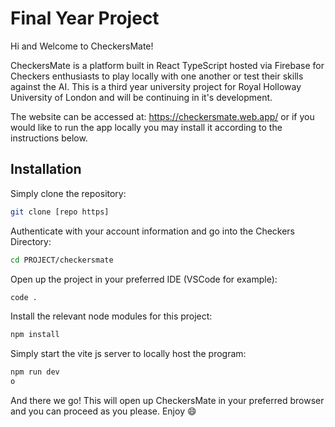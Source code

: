 # Final Year Project

Hi and Welcome to CheckersMate!

CheckersMate is a platform built in React TypeScript hosted via Firebase for Checkers enthusiasts to play locally with one another or test their skills against the AI. This is a third year
university project for Royal Holloway University of London and will be continuing in it's development.

The website can be accessed at: https://checkersmate.web.app/ or if you would like to run the app locally you may install it according to the
instructions below.

## Installation

Simply clone the repository:

```bash
git clone [repo https]
```

Authenticate with your account information and go into the Checkers Directory:

```bash
cd PROJECT/checkersmate
```

Open up the project in your preferred IDE (VSCode for example):

```bash
code .
```

Install the relevant node modules for this project:

```bash
npm install
```

Simply start the vite js server to locally host the program:

```bash
npm run dev
o
```

And there we go! This will open up CheckersMate in your preferred browser and you can proceed as you please.
Enjoy :smile:
